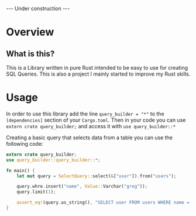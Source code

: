 --- Under construction ---

# Overview
## What is this?
This is a Library written in pure Rust intended to be easy to use for creating SQL Queries.
This is also a project I mainly started to improve my Rust skills.

# Usage
In order to use this library add the line `query_builder = "*"` to the `[dependencies]` section of your `Cargo.toml`.
Then in your code you can use `extern crate query_builder;` and access it with `use query_builder::*`

Creating a basic query that selects data from a table you can use the following code:
```rust
extern crate query_builder;
use query_builder::query_builder::*;

fn main() {
    let mut query = SelectQuery::select(&["user"]).from("users");

    query.whre.insert("name", Value::Varchar("greg"));
    query.limit(1);

    assert_eq!(query.as_string(), "SELECT user FROM users WHERE name = 'greg' LIMIT 1");
}
```
